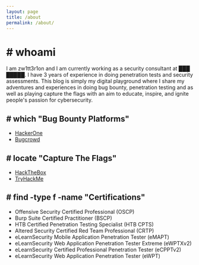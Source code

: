 ```yaml
---
layout: page
title: /about
permalink: /about/
---
```


# # whoami

I am zw1tt3r1on and I am currently working as a security consultant at ███ █████. I have 3 years of experience in doing penetration tests and security assessments. This blog is simply my digital playground where I share my adventures and experiences in doing bug bounty, penetration testing and as well as playing capture the flags with an aim to educate, inspire, and ignite people's passion for cybersecurity.

## # which "Bug Bounty Platforms"

- [HackerOne](https://hackerone.com/zw1tt3r1on)
- [Bugcrowd](https://bugcrowd.com/zw1tt3r1on)

## # locate "Capture The Flags"

- [HackTheBox](https://app.hackthebox.com/profile/958566)
- [TryHackMe](https://tryhackme.com/p/zw1tt3r1on)

## # find -type f -name "Certifications"

- Offensive Security Certified Professional (OSCP)
- Burp Suite Certified Practitioner (BSCP)
- HTB Certified Penetration Testing Specialist (HTB CPTS)
- Altered Security Certified Red Team Professional (CRTP)
- eLearnSecurity Mobile Application Penetration Tester (eMAPT)
- eLearnSecurity Web Application Penetration Tester Extreme (eWPTXv2)
- eLearnSecurity Certified Professional Penetration Tester (eCPPTv2)
- eLearnSecurity Web Application Penetration Tester (eWPT)
